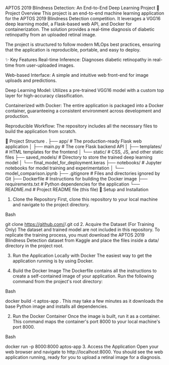 APTOS 2019 Blindness Detection: An End-to-End Deep Learning Project
📜 Project Overview
This project is an end-to-end machine learning application for the APTOS 2019 Blindness Detection competition. It leverages a VGG16 deep learning model, a Flask-based web API, and Docker for containerization. The solution provides a real-time diagnosis of diabetic retinopathy from an uploaded retinal image.

The project is structured to follow modern MLOps best practices, ensuring that the application is reproducible, portable, and easy to deploy.

✨ Key Features
Real-time Inference: Diagnoses diabetic retinopathy in real-time from user-uploaded images.

Web-based Interface: A simple and intuitive web front-end for image uploads and predictions.

Deep Learning Model: Utilizes a pre-trained VGG16 model with a custom top layer for high-accuracy classification.

Containerized with Docker: The entire application is packaged into a Docker container, guaranteeing a consistent environment across development and production.

Reproducible Workflow: The repository includes all the necessary files to build the application from scratch.

📁 Project Structure
.
├── app/                      # The production-ready Flask web application
│   ├── main.py               # The core Flask backend API
│   ├── templates/            # HTML templates for the frontend
│   └── static/               # CSS, JS, and other static files
├── saved_models/             # Directory to store the trained deep learning model
│   └── final_model_for_deployment.keras
├── notebooks/                # Jupyter notebooks for model training and experimentation
│   └── model_comparison.ipynb
├── .gitignore                # Files and directories ignored by Git
├── Dockerfile                # Instructions for building the Docker image
├── requirements.txt          # Python dependencies for the application
└── README.md                 # Project README file (this file)
🚀 Setup and Installation
1. Clone the Repository
First, clone this repository to your local machine and navigate to the project directory.

Bash

git clone https://github.com/<your-username>/<your-repository-name>.git
cd <your-repository-name>
2. Acquire the Dataset (For Training Only)
The dataset and trained model are not included in this repository. To replicate the training process, you must download the APTOS 2019 Blindness Detection dataset from Kaggle and place the files inside a data/ directory in the project root.

3. Run the Application Locally with Docker
The easiest way to get the application running is by using Docker.

1. Build the Docker Image
The Dockerfile contains all the instructions to create a self-contained image of your application. Run the following command from the project's root directory:

Bash

docker build -t aptos-app .
This may take a few minutes as it downloads the base Python image and installs all dependencies.

2. Run the Docker Container
Once the image is built, run it as a container. This command maps the container's port 8000 to your local machine's port 8000.

Bash

docker run -p 8000:8000 aptos-app
3. Access the Application
Open your web browser and navigate to http://localhost:8000. You should see the web application running, ready for you to upload a retinal image for a diagnosis.